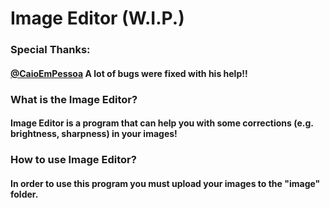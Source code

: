 # Image Editor (W.I.P.)
### Special Thanks:
#### [@CaioEmPessoa](https://github.com/CaioEmPessoa) A lot of bugs were fixed with his help!!

### What is the Image Editor?
#### Image Editor is a program that can help you with some corrections (e.g. brightness, sharpness) in your images!

### How to use Image Editor?
#### In order to use this program you must upload your images to the "image" folder.
